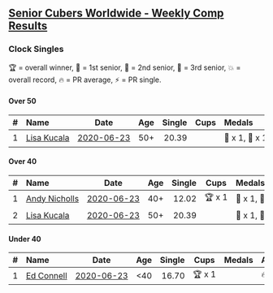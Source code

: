 <style>table {white-space: nowrap;}</style>

## [Senior Cubers Worldwide - Weekly Comp Results](/scw-comp/results/)
### Clock Singles

🏆 = overall winner, 🥇 = 1st senior, 🥈 = 2nd senior, 🥉 = 3rd senior, 💥 = overall record, 🔥 = PR average, ⚡ = PR single.

#### Over 50

| # | Name | Date | Age | Single | Cups | Medals | Achievements | Video |
| :--: | :-- | :--: | :--: | --: | :--: | :-- | :-- | :-- |
| 1 | [Lisa Kucala](../../persons/lisa_kucala/clock.md) | [2020-06-23](2020-06-23.md) | 50+ | 20.39 |  | 🥇 x 1, 🥈 x 1 | 💥 x 2, 🔥 x 1, ⚡ x 2 | [Link](https://www.facebook.com/events/1618516681636159/permalink/1624299994391161/) |

#### Over 40

| # | Name | Date | Age | Single | Cups | Medals | Achievements | Video |
| :--: | :-- | :--: | :--: | --: | :--: | :-- | :-- | :-- |
| 1 | [Andy Nicholls](../../persons/andy_nicholls/clock.md) | [2020-06-23](2020-06-23.md) | 40+ | 12.02 | 🏆 x 1 | 🥇 x 1, 🥈 x 1 | 💥 x 2, 🔥 x 1, ⚡ x 2 | [Link](https://www.facebook.com/events/1618516681636159/permalink/1624284247726069/) |
| 2 | [Lisa Kucala](../../persons/lisa_kucala/clock.md) | [2020-06-23](2020-06-23.md) | 50+ | 20.39 |  | 🥇 x 1, 🥈 x 1 | 💥 x 2, 🔥 x 1, ⚡ x 2 | [Link](https://www.facebook.com/events/1618516681636159/permalink/1624299994391161/) |

#### Under 40

| # | Name | Date | Age | Single | Cups | Medals | Achievements | Video |
| :--: | :-- | :--: | :--: | --: | :--: | :-- | :-- | :-- |
| 1 | [Ed Connell](../../persons/ed_connell/clock.md) | [2020-06-23](2020-06-23.md) | <40 | 16.70 | 🏆 x 1 |  | 🔥 x 2, ⚡ x 2 | [Link](https://www.facebook.com/events/1618516681636159/permalink/1621527954668365/) |


<!-- Global site tag (gtag.js) - Google Analytics -->
<script async src="https://www.googletagmanager.com/gtag/js?id=UA-86348435-3"></script>
<script>window.dataLayer = window.dataLayer || []; function gtag() {dataLayer.push(arguments);} gtag('js', new Date()); gtag('config', 'UA-86348435-3');</script>
